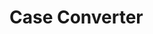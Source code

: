 # Case Converter

<!--
Under the H1 header, write 'This module provides methods to convert strings to a specific case.'
-->
